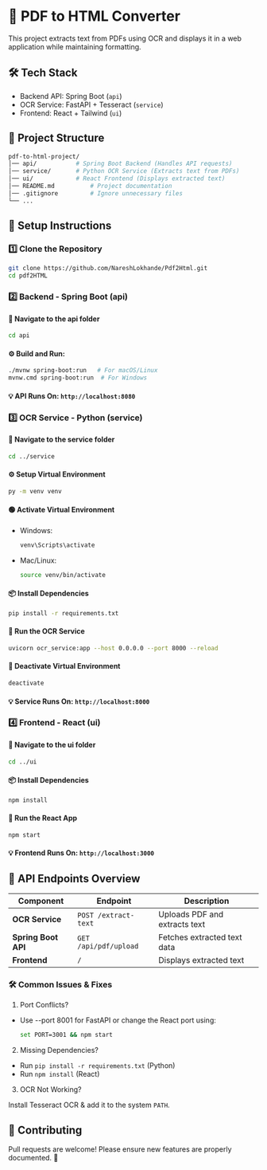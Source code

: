 # 📄 PDF to HTML Converter
This project extracts text from PDFs using OCR and displays it in a web application while maintaining formatting.

## 🛠 Tech Stack
- Backend API: Spring Boot (`api`)
- OCR Service: FastAPI + Tesseract (`service`)
- Frontend: React + Tailwind (`ui`)

## 🚀 Project Structure
```sh
pdf-to-html-project/
│── api/           # Spring Boot Backend (Handles API requests)
│── service/       # Python OCR Service (Extracts text from PDFs)
│── ui/            # React Frontend (Displays extracted text)
│── README.md          # Project documentation
│── .gitignore         # Ignore unnecessary files
└── ...
```

## 📌 Setup Instructions

### 1️⃣ Clone the Repository
```sh
git clone https://github.com/NareshLokhande/Pdf2Html.git
cd pdf2HTML
```

### 2️⃣ Backend - Spring Boot (api)
#### 📍 Navigate to the api folder
```sh
cd api
```

#### ⚙️ Build and Run:

```sh
./mvnw spring-boot:run   # For macOS/Linux
mvnw.cmd spring-boot:run  # For Windows
```

#### 💡 API Runs On: `http://localhost:8080`

### 3️⃣ OCR Service - Python (service)
#### 📍 Navigate to the service folder

```sh
cd ../service
```

#### ⚙️ Setup Virtual Environment

```sh
py -m venv venv
```

#### 🟢 Activate Virtual Environment

- Windows:
  ```sh
  venv\Scripts\activate
  ```

- Mac/Linux:
  ```sh
  source venv/bin/activate
  ```
  
#### 📦 Install Dependencies

``` sh
pip install -r requirements.txt
```

#### 🚀 Run the OCR Service
```sh
uvicorn ocr_service:app --host 0.0.0.0 --port 8000 --reload
```

#### 🔴 Deactivate Virtual Environment

  ```sh
  deactivate
  ```

#### 💡 Service Runs On: `http://localhost:8000`

### 4️⃣ Frontend - React (ui)
#### 📍 Navigate to the ui folder

```sh
cd ../ui
```

#### 📦 Install Dependencies
```sh
npm install
```

#### 🚀 Run the React App
```sh
npm start
```

#### 💡 Frontend Runs On: `http://localhost:3000`

## 🔗 API Endpoints Overview

| Component           | Endpoint           | Description                        |
|--------------------|------------------|--------------------------------|
| **OCR Service**    | `POST /extract-text` | Uploads PDF and extracts text |
| **Spring Boot API** | `GET /api/pdf/upload`   | Fetches extracted text data    |
| **Frontend**       | `/`               | Displays extracted text        |


### 🛠 Common Issues & Fixes
1. Port Conflicts?
  - Use --port 8001 for FastAPI or change the React port using:
    ```sh
    set PORT=3001 && npm start
    ```

2. Missing Dependencies?

- Run `pip install -r requirements.txt` (Python)
- Run `npm install` (React)

3. OCR Not Working?

Install Tesseract OCR & add it to the system `PATH`.
## 🤝 Contributing
Pull requests are welcome! Please ensure new features are properly documented. 🚀